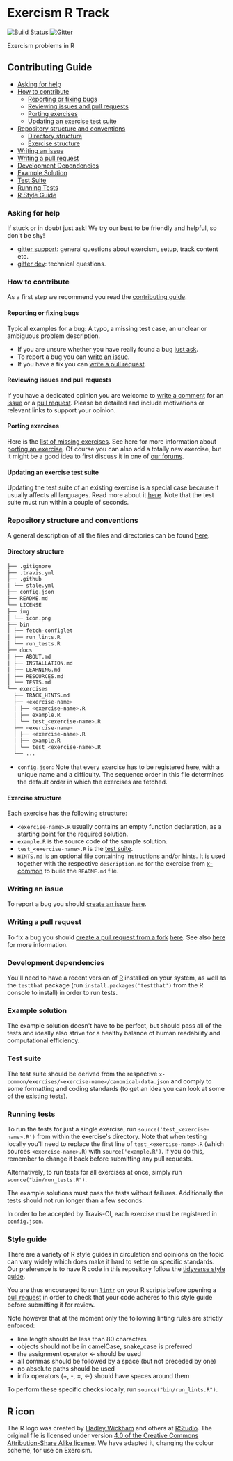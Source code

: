 # Exercism R Track

[![Build Status](https://travis-ci.org/exercism/r.svg?branch=master)](https://travis-ci.org/exercism/r)
[![Gitter](https://badges.gitter.im/exercism/dev.svg)](https://gitter.im/exercism/dev?utm_source=share-link&utm_medium=link&utm_campaign=share-link)

Exercism problems in R

## Contributing Guide

- [Asking for help](#asking-for-help)
- [How to contribute](#how-to-contribute)
  * [Reporting or fixing bugs](#reporting-or-fixing-bugs)
  * [Reviewing issues and pull requests](#reviewing-issues-and-pull-requests)
  * [Porting exercises](#porting-exercises)
  * [Updating an exercise test suite](#updating-an-exercise-test-suite)
- [Repository structure and conventions](#repository-structure-and-conventions)
  * [Directory structure](#directory-structure)
  * [Exercise structure](#exercise-structure)
- [Writing an issue](#writing-an-issue)
- [Writing a pull request](#writing-a-pull-request)
- [Development Dependencies](#development-dependencies)
- [Example Solution](#example-solution)
- [Test Suite](#test-suite)
- [Running Tests](#running-tests)
- [R Style Guide](#style-guide)

### Asking for help
If stuck or in doubt just ask! We try our best to be friendly and helpful, so don't be shy!
- [gitter support](https://gitter.im/exercism/support): general questions about exercism, setup, track content etc.
- [gitter dev](https://gitter.im/exercism/dev): technical questions.

### How to contribute
As a first step we recommend you read the [contributing guide](https://github.com/exercism/docs/blob/master/contributing-to-language-tracks/README.md).

#### Reporting or fixing bugs
Typical examples for a bug: A typo, a missing test case, an unclear or ambiguous problem description.
- If you are unsure whether you have really found a bug [just ask](#asking-for-help).
- To report a bug you can [write an issue](#writing-an-issue).
- If you have a fix you can [write a pull request](#writing-a-pull-request).

#### Reviewing issues and pull requests
If you have a dedicated opinion you are welcome to [write a comment](https://help.github.com/articles/commenting-on-a-pull-request/) for an [issue](https://github.com/exercism/r/issues) or a [pull request](https://github.com/exercism/r/pulls).
Please be detailed and include motivations or relevant links to support your opinion.

#### Porting exercises
Here is the [list of missing exercises](http://exercism.io/languages/r/todo). See here for more information about [porting an exercise](https://github.com/exercism/docs/blob/master/contributing-to-language-tracks/README.md#porting-an-exercise-to-another-language-track).
Of course you can also add a totally new exercise, but it might be a good idea to first discuss it in one of [our forums](#asking-for-help).

#### Updating an exercise test suite
Updating the test suite of an existing exercise is a special case because it usually affects all languages. Read more about it [here](https://github.com/exercism/docs/blob/master/contributing-to-language-tracks/README.md#updating-an-exercise-test-suite).
Note that the test suite must run within a couple of seconds.

### Repository structure and conventions
A general description of all the files and directories can be found [here](https://github.com/exercism/docs/blob/master/contributing-to-language-tracks/README.md#track-anatomy).

#### Directory structure
```bash
├── .gitignore
├── .travis.yml
├── .github
│ └── stale.yml
├── config.json
├── README.md
└── LICENSE
├── img
│ └── icon.png
├── bin
│ ├── fetch‐configlet
│ ├── run_lints.R
│ └── run_tests.R
├── docs
│ ├── ABOUT.md
│ ├── INSTALLATION.md
│ ├── LEARNING.md
│ ├── RESOURCES.md
│ └── TESTS.md
└── exercises
  ├── TRACK_HINTS.md
  ├── <exercise-name>
  │ ├── <exercise-name>.R
  │ ├── example.R
  │ └── test_<exercise-name>.R
  ├── <exercise-name>
  │ ├── <exercise-name>.R
  │ ├── example.R
  │ └── test_<exercise-name>.R
  └── ...
```
- `config.json`: Note that every exercise has to be registered here, with a unique name and a difficulty. The sequence order in this file determines the default order in which the exercises are fetched.

#### Exercise structure
Each exercise has the following structure:
- `<exercise-name>.R` usually contains an empty function declaration, as a starting point for the required solution.
- `example.R` is the source code of the sample solution.
- `test_<exercise-name>.R` is the [test suite](#test-suite).
- `HINTS.md` is an optional file containing instructions and/or hints. It is used together with the respective `description.md` for the exercise from [x-common](https://github.com/exercism/x-common) to build the `README.md` file.

### Writing an issue
To report a bug you should [create an issue](https://help.github.com/articles/creating-an-issue/) [here](https://github.com/exercism/xr/issues).

### Writing a pull request
To fix a bug you should [create a pull request from a fork](https://help.github.com/articles/creating-a-pull-request-from-a-fork/) [here](https://github.com/exercism/xr/pulls). See also [here](https://github.com/exercism/docs/blob/master/contributing-to-language-tracks/README.md#git-basics) for more information.

### Development dependencies
You'll need to have a recent version of [R](https://cran.r-project.org/) installed on your system, as well as the `testthat` package (run `install.packages('testthat')` from the R console to install) in order to run tests.

### Example solution
The example solution doesn't have to be perfect, but should pass all of the tests and ideally also strive for a healthy balance of human readability and computational efficiency.

### Test suite
The test suite should be derived from the respective `x-common/exercises/<exercise-name>/canonical-data.json` and comply to some formatting and coding standards (to get an idea you can look at some of the existing tests).

### Running tests
To run the tests for just a single exercise, run `source('test_<exercise-name>.R')` from within the exercise's directory. Note that when testing locally you'll need to replace the first line of `test_<exercise-name>.R` (which sources `<exercise-name>.R`) with `source('example.R')`. If you do this, remember to change it back before submitting any pull requests.

Alternatively, to run tests for all exercises at once, simply run `source("bin/run_tests.R")`.

The example solutions must pass the tests without failures. Additionally the tests should not run longer than a few seconds.

In order to be accepted by Travis-CI, each exercise must be registered in `config.json`.

### Style guide
There are a variety of R style guides in circulation and opinions on the topic can vary widely which does make it hard to settle on specific standards. Our preference is to have R code in this repository follow the [tidyverse style guide](http://style.tidyverse.org/).

You are thus encouraged to run [`lintr`](https://github.com/jimhester/lintr) on your R scripts before opening a [pull request](#writing-a-pull-request) in order to check that your code adheres to this style guide before submitting it for review.

Note however that at the moment only the following linting rules are strictly enforced:

- line length should be less than 80 characters
- objects should not be in camelCase, snake_case is preferred
- the assignment operator <- should be used
- all commas should be followed by a space (but not preceded by one)
- no absolute paths should be used
- infix operators (+, -, =, <-) should have spaces around them

To perform these specific checks locally, run `source("bin/run_lints.R")`.


## R icon
The R logo was created by [Hadley Wickham](https://github.com/hadley) and others at [RStudio](https://www.rstudio.com/). The original file is licensed under version [4.0 of the Creative Commons Attribution-Share Alike license](https://creativecommons.org/licenses/by-sa/4.0/). We have adapted it, changing the colour scheme, for use on Exercism.
